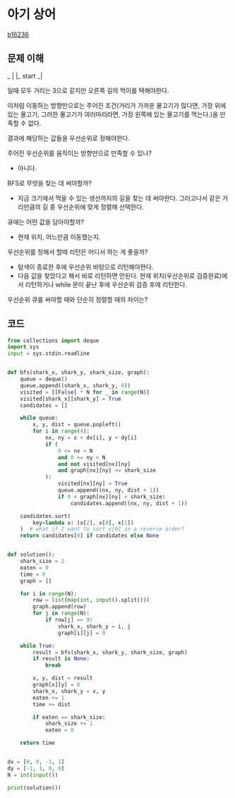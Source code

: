 # 아기 상어

[b16236](https://www.acmicpc.net/problem/16236)

## 문제 이해

_		|
|_ start _|

일때 모두 거리는 3으로 같지만 오른쪽 길의 먹이를 택해야한다. 

이처럼 이동하는 방향만으로는 주어진 조건(거리가 가까운 물고기가 많다면, 가장 위에 있는 물고기, 그러한 물고기가 여러마리라면, 가장 왼쪽에 있는 물고기를 먹는다.)을 만족할 수 없다. 

결과에 해당하는 값들을 우선순위로 정해야한다. 

주어진 우선순위를 움직이는 방향만으로 만족할 수 있나? 
- 아니다. 

BFS로 무엇을 찾는 데 써야할까? 
- 지금 크기에서 먹을 수 있는 생선까지의 길을 찾는 데 써야한다. 그러고나서 같은 거리만큼의 길 중 우선순위에 맞게 정렬해 선택한다. 

큐에는 어떤 값을 담아야할까?
- 현재 위치, 어느만큼 이동했는지. 

우선순위를 정해서 할때 리턴은 어디서 하는 게 좋을까? 
- 탐색이 종료한 후에 우선순위 바탕으로 리턴해야한다. 
- 다음 값을 찾았다고 해서 바로 리턴하면 안된다. 현재 위치(우선순위로 검증완료)에서 리턴하거나 while 문이 끝난 후에 우선순위 검증 후에 리턴한다. 

우선순위 큐를 써야할 때와 단순히 정렬할 때의 차이는?

## 코드 

```python
from collections import deque
import sys
input = sys.stdin.readline


def bfs(shark_x, shark_y, shark_size, graph):
    queue = deque()
    queue.append((shark_x, shark_y, 0))
    visited = [[False] * N for _ in range(N)]
    visited[shark_x][shark_y] = True
    candidates = []

    while queue:
        x, y, dist = queue.popleft()
        for i in range(4):
            nx, ny = x + dx[i], y + dy[i]
            if (
                0 <= nx < N
                and 0 <= ny < N
                and not visited[nx][ny]
                and graph[nx][ny] <= shark_size
            ):
                visited[nx][ny] = True
                queue.append((nx, ny, dist + 1))
                if 0 < graph[nx][ny] < shark_size:
                    candidates.append((nx, ny, dist + 1))

    candidates.sort(
        key=lambda x: (x[2], x[0], x[1])
    )  # what if I want to sort x[0] in a reverse order?
    return candidates[0] if candidates else None


def solution():
    shark_size = 2
    eaten = 0
    time = 0
    graph = []

    for i in range(N):
        row = list(map(int, input().split()))
        graph.append(row)
        for j in range(N):
            if row[j] == 9:
                shark_x, shark_y = i, j
                graph[i][j] = 0

    while True:
        result = bfs(shark_x, shark_y, shark_size, graph)
        if result is None:
            break

        x, y, dist = result
        graph[x][y] = 0
        shark_x, shark_y = x, y
        eaten += 1
        time += dist

        if eaten == shark_size:
            shark_size += 1
            eaten = 0

    return time


dx = [0, 0, -1, 1]
dy = [-1, 1, 0, 0]
N = int(input())

print(solution())

```

